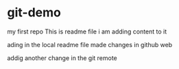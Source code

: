 # git-demo
my first repo
This is readme file
i am adding content to it

ading in the local readme file
made changes in github web

addig another change in the git remote
